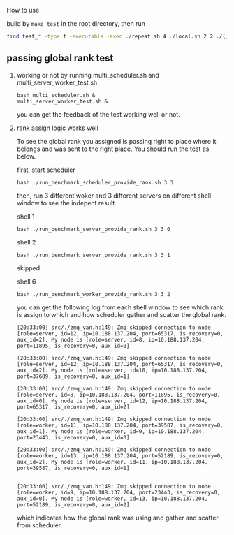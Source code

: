 How to use

build by `make test` in the root directory, then run

```bash
find test_* -type f -executable -exec ./repeat.sh 4 ./local.sh 2 2 ./{} \;
```




## passing global rank test
1. working or not
    by running multi_scheduler.sh and multi_server_worker_test.sh


    ```
    bash multi_scheduler.sh &
    multi_server_worker_test.sh &
    ```

    you can get the feedback of the test working well or not.

2. rank assign logic works well

    To see the global rank you assigned is passing right to place where it belongs and was sent to the right place. You should run the test as below.

    first, start scheduler
    ```
    bash ./run_benchmark_scheduler_provide_rank.sh 3 3
    ```

    then, run 3 different woker and 3 different servers on different shell window to see the indepent result.

    shell 1
    ```
    bash ./run_benchmark_server_provide_rank.sh 3 3 0
    ```

    shell 2 
    ```
    bash ./run_benchmark_server_provide_rank.sh 3 3 1
    ```

    skipped

    shell 6

    ```
    bash ./run_benchmark_worker_provide_rank.sh 3 3 2
    ```


    you can get the following log from each shell window to see which rank is assign to which and how scheduler gather and scatter the global rank.

    ```
    [20:33:00] src/./zmq_van.h:149: Zmq skipped connection to node [role=server, id=12, ip=10.188.137.204, port=65317, is_recovery=0, aux_id=2]. My node is [role=server, id=8, ip=10.188.137.204, port=11895, is_recovery=0, aux_id=0]

    [20:33:00] src/./zmq_van.h:149: Zmq skipped connection to node [role=server, id=12, ip=10.188.137.204, port=65317, is_recovery=0, aux_id=2]. My node is [role=server, id=10, ip=10.188.137.204, port=37689, is_recovery=0, aux_id=1]

    [20:33:00] src/./zmq_van.h:149: Zmq skipped connection to node [role=server, id=8, ip=10.188.137.204, port=11895, is_recovery=0, aux_id=0]. My node is [role=server, id=12, ip=10.188.137.204, port=65317, is_recovery=0, aux_id=2]

    [20:33:00] src/./zmq_van.h:149: Zmq skipped connection to node [role=worker, id=11, ip=10.188.137.204, port=39587, is_recovery=0, aux_id=1]. My node is [role=worker, id=9, ip=10.188.137.204, port=23443, is_recovery=0, aux_id=0]

    [20:33:00] src/./zmq_van.h:149: Zmq skipped connection to node [role=worker, id=13, ip=10.188.137.204, port=52189, is_recovery=0, aux_id=2]. My node is [role=worker, id=11, ip=10.188.137.204, port=39587, is_recovery=0, aux_id=1]


    [20:33:00] src/./zmq_van.h:149: Zmq skipped connection to node [role=worker, id=9, ip=10.188.137.204, port=23443, is_recovery=0, aux_id=0]. My node is [role=worker, id=13, ip=10.188.137.204, port=52189, is_recovery=0, aux_id=2]
    ```

    which indicates how the global rank was using and gather and scatter from scheduler.